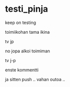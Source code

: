 # testi_pinja
keep on testing


toimiikohan tama ikina

tv jp


no jopa alkoi toimiman 

tv j-p

enste kommentti 

ja sitten push .. vahan outoa ..

